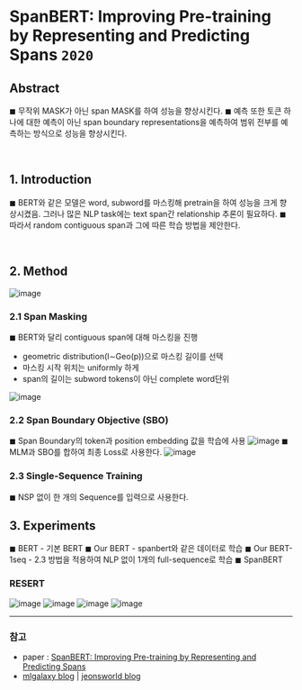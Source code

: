 # SpanBERT: Improving Pre-training by Representing and Predicting Spans `2020`

## Abstract
◼ 무작위 MASK가 아닌 span MASK를 하여 성능을 향상시킨다.
◼ 예측 또한 토큰 하나에 대한 예측이 아닌 span boundary representations을 예측하여 범위 전부를 예측하는 방식으로 성능을 향상시킨다.

<br>

## 1. Introduction
◼ BERT와 같은 모델은 word, subword를 마스킹해 pretrain을 하여 성능을 크게 향상시켰음. 그러나 많은 NLP task에는 text span간 relationship 추론이 필요하다.
◼ 따라서 random contiguous span과 그에 따른 학습 방법을 제안한다.

<br>

## 2. Method
![image](https://user-images.githubusercontent.com/41243762/120059725-14b18780-c08e-11eb-9b6c-12cf6765c2d3.png)

### 2.1 Span Masking
◼ BERT와 달리 contiguous span에 대해 마스킹을 진행
   -  geometric distribution(l∼Geo(p))으로 마스킹 길이를 선택
   -  마스킹 시작 위치는 uniformly 하게 
   -  span의 길이는 subword tokens이 아닌 complete word단위


![image](https://user-images.githubusercontent.com/41243762/120059892-424b0080-c08f-11eb-8bea-bc133400544f.png)

### 2.2 Span Boundary Objective (SBO)
◼ Span Boundary의 token과 position embedding 값을 학습에 사용
![image](https://user-images.githubusercontent.com/41243762/120059943-a5d52e00-c08f-11eb-8179-1626860ed7a0.png)
◼ MLM과 SBO를 합하여 최종 Loss로 사용한다.
![image](https://user-images.githubusercontent.com/41243762/120060000-12e8c380-c090-11eb-9ccc-01a6814c5301.png)

### 2.3 Single-Sequence Training
◼ NSP 없이 한 개의 Sequence를 입력으로 사용한다.

## 3. Experiments
◼ BERT - 기본 BERT
◼ Our BERT - spanbert와 같은 데이터로 학습
◼ Our BERT-1seq - 2.3 방법을 적용하여 NLP 없이 1개의 full-sequence로 학습
◼ SpanBERT

### RESERT
![image](https://user-images.githubusercontent.com/41243762/120060126-e84b3a80-c090-11eb-9df4-13efb12bfb63.png)
![image](https://user-images.githubusercontent.com/41243762/120060139-fbf6a100-c090-11eb-8499-c83f9f2e3151.png)
![image](https://user-images.githubusercontent.com/41243762/120060165-1597e880-c091-11eb-8226-a3a733c2dc83.png)
![image](https://user-images.githubusercontent.com/41243762/120060147-07e26300-c091-11eb-8301-9f0045399d2f.png)



---
### 참고
- paper : [SpanBERT: Improving Pre-training by Representing and Predicting Spans](https://arxiv.org/pdf/1907.10529.pdf)
- [mlgalaxy blog](https://mlgalaxy.blogspot.com/2020/10/spanbert-improving-pre-training-by.html) | [jeonsworld blog](https://jeonsworld.github.io/NLP/spanbert/)
